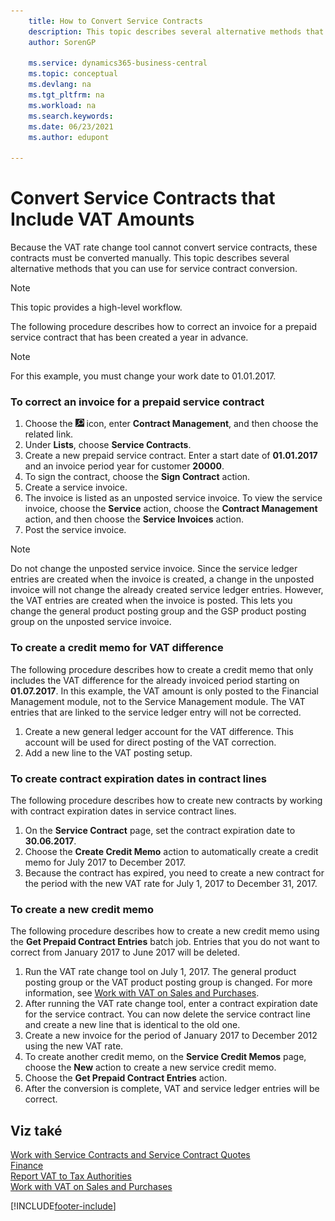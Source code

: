 ```yaml
---
    title: How to Convert Service Contracts
    description: This topic describes several alternative methods that you can use to convert service contracts that include VAT amounts.
    author: SorenGP

    ms.service: dynamics365-business-central
    ms.topic: conceptual
    ms.devlang: na
    ms.tgt_pltfrm: na
    ms.workload: na
    ms.search.keywords:
    ms.date: 06/23/2021
    ms.author: edupont

---
```

# Convert Service Contracts that Include VAT Amounts
Because the VAT rate change tool cannot convert service contracts, these contracts must be converted manually. This topic describes several alternative methods that you can use for service contract conversion.

> [!NOTE]  
> This topic provides a high-level workflow.

The following procedure describes how to correct an invoice for a prepaid service contract that has been created a year in advance.

> [!NOTE]  
> For this example, you must change your work date to 01.01.2017.

### To correct an invoice for a prepaid service contract
1. Choose the ![Lightbulb that opens the Tell Me feature.](media/ui-search/search_small.png "Tell me what you want to do") icon, enter **Contract Management**, and then choose the related link.
2. Under **Lists**, choose **Service Contracts**.
3. Create a new prepaid service contract. Enter a start date of **01.01.2017** and an invoice period year for customer **20000**.
4. To sign the contract, choose the **Sign Contract** action.
5. Create a service invoice.
6. The invoice is listed as an unposted service invoice. To view the service invoice, choose the **Service** action, choose the **Contract Management** action, and then choose the **Service Invoices** action.
7. Post the service invoice.

> [!NOTE]  
> Do not change the unposted service invoice. Since the service ledger entries are created when the invoice is created, a change in the unposted invoice will not change the already created service ledger entries. However, the VAT entries are created when the invoice is posted. This lets you change the general product posting group and the GSP product posting group on the unposted service invoice.

### To create a credit memo for VAT difference
The following procedure describes how to create a credit memo that only includes the VAT difference for the already invoiced period starting on **01.07.2017**. In this example, the VAT amount is only posted to the Financial Management module, not to the Service Management module. The VAT entries that are linked to the service ledger entry will not be corrected.

1. Create a new general ledger account for the VAT difference. This account will be used for direct posting of the VAT correction.
2. Add a new line to the VAT posting setup.

### To create contract expiration dates in contract lines
The following procedure describes how to create new contracts by working with contract expiration dates in service contract lines.

1. On the **Service Contract** page, set the contract expiration date to **30.06.2017**.
2. Choose the **Create Credit Memo** action to automatically create a credit memo for July 2017 to December 2017.
3. Because the contract has expired, you need to create a new contract for the period with the new VAT rate for July 1, 2017 to December 31, 2017.

### To create a new credit memo
The following procedure describes how to create a new credit memo using the **Get Prepaid Contract Entries** batch job. Entries that you do not want to correct from January 2017 to June 2017 will be deleted.

1. Run the VAT rate change tool on July 1, 2017. The general product posting group or the VAT product posting group is changed. For more information, see [Work with VAT on Sales and Purchases](finance-work-with-vat.md).
2. After running the VAT rate change tool, enter a contract expiration date for the service contract. You can now delete the service contract line and create a new line that is identical to the old one.
3. Create a new invoice for the period of January 2017 to December 2012 using the new VAT rate.
4. To create another credit memo, on the **Service Credit Memos** page, choose the **New** action to create a new service credit memo.
5. Choose the **Get Prepaid Contract Entries** action.
6. After the conversion is complete, VAT and service ledger entries will be correct.

## Viz také
[Work with Service Contracts and Service Contract Quotes](service-how-to-create-service-contracts-and-service-contract-quotes.md)  
[Finance](finance.md)  
[Report VAT to Tax Authorities](finance-how-report-vat.md)  
[Work with VAT on Sales and Purchases](finance-work-with-vat.md)


[!INCLUDE[footer-include](includes/footer-banner.md)]